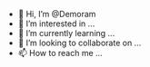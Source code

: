 - 👋 Hi, I’m @Demoram
- 👀 I’m interested in ...
- 🌱 I’m currently learning ...
- 💞️ I’m looking to collaborate on ...
- 📫 How to reach me ...

<!---
Demoram/Demoram is a ✨ special ✨ repository because its `README.md` (this file) appears on your GitHub profile.
You can click the Preview link to take a look at your changes.
--->
